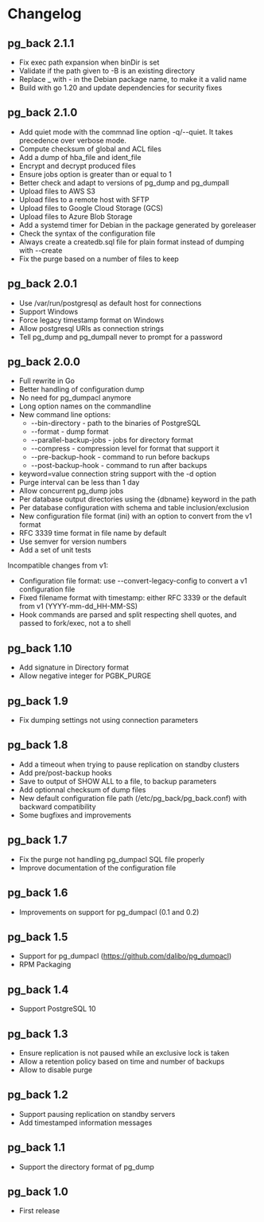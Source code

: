 # Changelog

## pg_back 2.1.1

* Fix exec path expansion when binDir is set
* Validate if the path given to -B is an existing directory
* Replace _ with - in the Debian package name, to make it a valid name
* Build with go 1.20 and update dependencies for security fixes

## pg_back 2.1.0

* Add quiet mode with the commnad line option -q/--quiet. It takes precedence
  over verbose mode.
* Compute checksum of global and ACL files
* Add a dump of hba_file and ident_file
* Encrypt and decrypt produced files
* Ensure jobs option is greater than or equal to 1
* Better check and adapt to versions of pg_dump and pg_dumpall
* Upload files to AWS S3
* Upload files to a remote host with SFTP
* Upload files to Google Cloud Storage (GCS)
* Upload files to Azure Blob Storage
* Add a systemd timer for Debian in the package generated by goreleaser
* Check the syntax of the configuration file
* Always create a createdb.sql file for plain format instead of dumping with --create
* Fix the purge based on a number of files to keep

## pg_back 2.0.1

* Use /var/run/postgresql as default host for connections
* Support Windows
* Force legacy timestamp format on Windows
* Allow postgresql URIs as connection strings
* Tell pg_dump and pg_dumpall never to prompt for a password


## pg_back 2.0.0

* Full rewrite in Go
* Better handling of configuration dump
* No need for pg_dumpacl anymore
* Long option names on the commandline
* New command line options:
  - --bin-directory - path to the binaries of PostgreSQL
  - --format - dump format
  - --parallel-backup-jobs - jobs for directory format
  - --compress - compression level for format that support it
  - --pre-backup-hook - command to run before backups
  - --post-backup-hook - command to run after backups
* keyword=value connection string support with the -d option
* Purge interval can be less than 1 day
* Allow concurrent pg_dump jobs
* Per database output directories using the {dbname} keyword in the path
* Per database configuration with schema and table inclusion/exclusion
* New configuration file format (ini) with an option to convert from the v1
  format
* RFC 3339 time format in file name by default
* Use semver for version numbers
* Add a set of unit tests

Incompatible changes from v1:

* Configuration file format: use --convert-legacy-config to convert a v1
  configuration file
* Fixed filename format with timestamp: either RFC 3339 or the default from v1
  (YYYY-mm-dd_HH-MM-SS)
* Hook commands are parsed and split respecting shell quotes, and passed to
  fork/exec, not a to shell


## pg_back 1.10

* Add signature in Directory format
* Allow negative integer for PGBK_PURGE


## pg_back 1.9

* Fix dumping settings not using connection parameters


## pg_back 1.8

* Add a timeout when trying to pause replication on standby clusters
* Add pre/post-backup hooks
* Save to output of SHOW ALL to a file, to backup parameters
* Add optionnal checksum of dump files
* New default configuration file path (/etc/pg_back/pg_back.conf) with
  backward compatibility
* Some bugfixes and improvements


## pg_back 1.7

* Fix the purge not handling pg_dumpacl SQL file properly
* Improve documentation of the configuration file


## pg_back 1.6

* Improvements on support for pg_dumpacl (0.1 and 0.2)


## pg_back 1.5

* Support for pg_dumpacl (https://github.com/dalibo/pg_dumpacl)
* RPM Packaging


## pg_back 1.4

* Support PostgreSQL 10


## pg_back 1.3

* Ensure replication is not paused while an exclusive lock is taken
* Allow a retention policy based on time and number of backups
* Allow to disable purge


## pg_back 1.2

* Support pausing replication on standby servers
* Add timestamped information messages


## pg_back 1.1

* Support the directory format of pg_dump


## pg_back 1.0

* First release

